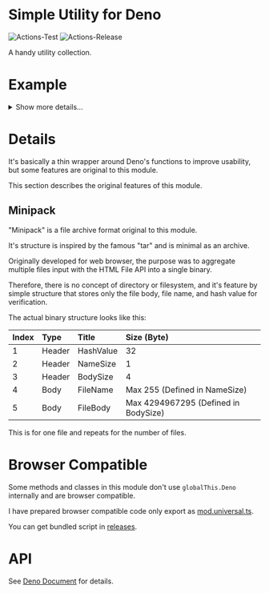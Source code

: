 # **Simple Utility for Deno**
![Actions-Test](https://github.com/dojyorin/deno_simple_utility/actions/workflows/test.yaml/badge.svg)
![Actions-Release](https://github.com/dojyorin/deno_simple_utility/actions/workflows/release.yaml/badge.svg)

A handy utility collection.

# Example

<p>
<details>
<summary>Show more details...</summary>
<p>

**BASE64 Binary**

```ts
const file = await Deno.readFile("/path/to/binary.bin");

const encoded = base64Encode(file); // base64 code.
const decoded = base64Decode(encoded); // Restored.
```

**Easy WebCrypto**

```ts
const file = await Deno.readFile("/path/to/binary.bin");

const uuid = cryptoUuid(); // random UUID.
const random = cryptoRandom(16); // random byte array.
const hash = await cryptoHash(true, file); // byte array of SHA2 512 bits hash value.
const keyEcdh = await cryptoGenerateKey(true); // public/private key pair for ECDH, each in byte array.
const keyEcdsa = await cryptoGenerateKey(false); // public/private key pair for ECDSA, each in byte array.
const encrypted = await cryptoEncrypt(keyEcdh, file); // encrypted byte array.
const decrypted = await cryptoDecrypt(keyEcdh, encrypted); // Restored.
const signature = await cryptoSign(keyEcdsa.privateKey, data); // signature byte array.
const verify = await cryptoVerify(signature, keyEcdsa.publicKey, data); // `true` if correct.
```

**DEFLATE Compress**

```ts
const file = await Deno.readFile("/path/to/binary.bin");

const encoded = await deflateEncode(file); // "deflate" compressed byte array.
const decoded = await deflateDecode(encoded); // Restored.
```

**Extended Fetch API**

```ts
const json = await fetchExtend("https://path/to/get", "json"); // response as JSON.
const bytes = await fetchExtend("https://path/to/get", "byte"); // response as Uint8Array.
```

**Minipack Archive**

```ts
const files = [
    ["binary.bin", Deno.readFileSync("/path/to/binary.bin")]
];

const encoded = await minipackEncode(files); // byte array in "minipack" format.
const decoded = await minipackDecode(encoded); // Restored.
```

**Text Convert**

```ts
const text = " Lorem ipsum  \t  dolor \r sit amet.";

const encoded = utfEncode(text); // byte array in UTF-8 format.
const decoded = utfDecode(encoded); // Restored.
const hexadecimal = hexEncode(encoded); // HEX string.
const formatted = trimExtend(decoded); // formatted string.
```

**UnixTime Date**

```ts
const date = new Date();

const encoded = unixtimeEncode(date); // unixtime in seconds.
const decoded = unixtimeDecode(encoded); // Restored.
const unixtime = unixtimeParse(date.toISOString()); // unixtime in seconds.
```

**Path Operation (Deno Only)**

```ts
const posix = posixSep("C:\\Users\\Administrator"); // POSIX style (slash) path string.
const win = winSep("C:/Users/Administrator"); // Windows style (backslash) path string.
const tmp = tmpPath(); // `/tmp` if running on Linux or Mac, `C:/Windows/Temp` if running on Windows.
const data = dataPath(); // `/var` if running on Linux or Mac, `C:/ProgramData` if running on Windows.
const home = homePath(); // `$HOME` if running on Linux or Mac, `%USERPROFILE%` if running on Windows.
const main = mainPath(); // Returns the directory of `Deno.mainModule`.
```

**Platform Specific (Deno Only)**

```ts
const iswin = isWin(); // "true" if running on Windows.
```

</p>
</details>
</p>

# Details
It's basically a thin wrapper around Deno's functions to improve usability, but some features are original to this module.

This section describes the original features of this module.

## Minipack
"Minipack" is a file archive format original to this module.

It's structure is inspired by the famous "tar" and is minimal as an archive.

Originally developed for web browser, the purpose was to aggregate multiple files input with the HTML File API into a single binary.

Therefore, there is no concept of directory or filesystem, and it's feature by simple structure that stores only the file body, file name, and hash value for verification.

The actual binary structure looks like this:

|Index|Type|Title|Size (Byte)|
|:--|:--|:--|:--|
|1|Header|HashValue|32|
|2|Header|NameSize|1|
|3|Header|BodySize|4|
|4|Body|FileName|Max 255 (Defined in NameSize)|
|5|Body|FileBody|Max 4294967295 (Defined in BodySize)|

This is for one file and repeats for the number of files.

# Browser Compatible
Some methods and classes in this module don't use `globalThis.Deno` internally and are browser compatible.

I have prepared browser compatible code only export as [mod.universal.ts](./mod.universal.ts).

You can get bundled script in [releases](https://github.com/dojyorin/deno_simple_utility/releases).

</p>
</details>
</p>

# API
See [Deno Document](https://deno.land/x/simple_utility/mod.ts) for details.